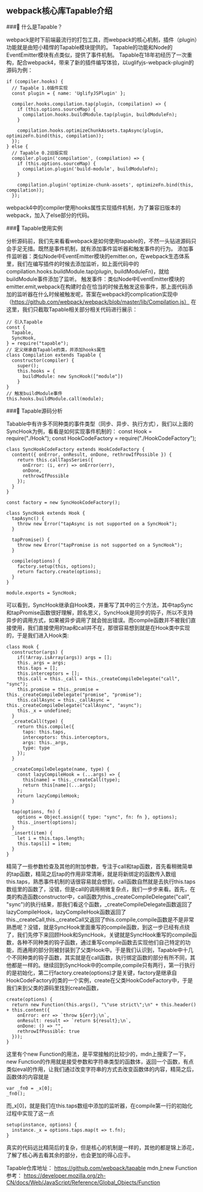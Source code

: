 ## webpack核心库Tapable介绍
### 什么是Tapable？

webpack是时下前端最流行的打包工具，而webpack的核心机制，插件（plugin）功能就是由短小精悍的Tapable模块提供的。
Tapable的功能和Node的EventEmitter模块有点类似，提供了事件机制。
Tapable在18年初经历了一次重构，配合webpack4，带来了新的插件编写体验，以uglifyjs-webpack-plugin的源码为例：

    if (compiler.hooks) {
      // Tapable 1.0插件实现
      const plugin = { name: 'UglifyJSPlugin' };

      compiler.hooks.compilation.tap(plugin, (compilation) => {
        if (this.options.sourceMap) {
          compilation.hooks.buildModule.tap(plugin, buildModuleFn);
        }

        compilation.hooks.optimizeChunkAssets.tapAsync(plugin, optimizeFn.bind(this, compilation));
      });
    } else {
      // Tapable 0.2旧版实现
      compiler.plugin('compilation', (compilation) => {
        if (this.options.sourceMap) {
          compilation.plugin('build-module', buildModuleFn);
        }

        compilation.plugin('optimize-chunk-assets', optimizeFn.bind(this, compilation));
      });
webpack4中的compiler使用hooks属性实现插件机制，为了兼容旧版本的webpack，加入了else部分的代码。


### Tapable使用实例

分析源码前，我们先来看看webpack是如何使用tapable的，不然一头钻进源码只会手足无措。既然是事件机制，就有添加事件监听器和触发事件的行为。
添加事件监听器：类似Node中EventEmitter模块的emitter.on，在webpack生态体系里，我们在编写插件的时候去添加监听，如上面代码中的compilation.hooks.buildModule.tap(plugin, buildModuleFn)，就给buildModule事件添加了监听。
触发事件：类似Node中EventEmitter模块的emitter.emit,webpack在构建时会在恰当的时候去触发这些事件，那上面代码添加的监听器在什么时候被触发呢，答案在webpack的complication实现中（https://github.com/webpack/webpack/blob/master/lib/Compilation.js）
在这里，我们只截取Tapable相关部分相关代码进行展示：
  
    // 引入Tapable
    const {
      Tapable,
      SyncHook,
    } = require("tapable");
    // 定义继承自Tapable的类，并添加hooks属性
    class Compilation extends Tapable {
      constructor(compiler) {
        super();
        this.hooks = {
          buildModule: new SyncHook(["module"])
        }
    }
    // 触发buildModule事件
    this.hooks.buildModule.call(module);

### Tapable源码分析

Tabable中有许多不同种类的事件类型（同步、异步、执行方式），我们以上面的SyncHook为例，看看是如何实现事件机制的：
    const Hook = require("./Hook");
    const HookCodeFactory = require("./HookCodeFactory");

    class SyncHookCodeFactory extends HookCodeFactory {
      content({ onError, onResult, onDone, rethrowIfPossible }) {
        return this.callTapsSeries({
          onError: (i, err) => onError(err),
          onDone,
          rethrowIfPossible
        });
      }
    }

    const factory = new SyncHookCodeFactory();

    class SyncHook extends Hook {
      tapAsync() {
        throw new Error("tapAsync is not supported on a SyncHook");
      }

      tapPromise() {
        throw new Error("tapPromise is not supported on a SyncHook");
      }

      compile(options) {
        factory.setup(this, options);
        return factory.create(options);
      }
    }

    module.exports = SyncHook;

可以看到，SyncHook继承自Hook类，并重写了其中的三个方法，其中tapSync和tapPromise函数很好理解，顾名思义，SyncHook是同步的钩子，所以不支持异步的调用方式，如果被异步调用了就会抛出错误。而compile函数并不被我们直接使用，我们直接使用的tap和call并不在，那很容易想到就是在Hook类中实现的，于是我们进入Hook类:

    class Hook {
      constructor(args) {
        if(!Array.isArray(args)) args = [];
        this._args = args;
        this.taps = [];
        this.interceptors = [];
        this.call = this._call = this._createCompileDelegate("call", "sync");
        this.promise = this._promise = this._createCompileDelegate("promise", "promise");
        this.callAsync = this._callAsync = this._createCompileDelegate("callAsync", "async");
        this._x = undefined;
      }
      _createCall(type) {
        return this.compile({
          taps: this.taps,
          interceptors: this.interceptors,
          args: this._args,
          type: type
        });
      }

      _createCompileDelegate(name, type) {
        const lazyCompileHook = (...args) => {
          this[name] = this._createCall(type);
          return this[name](...args);
        };
        return lazyCompileHook;
      }

      tap(options, fn) {
        options = Object.assign({ type: "sync", fn: fn }, options);
        this._insert(options);
      }
      _insert(item) {
        let i = this.taps.length;
        this.taps[i] = item;
      }
    }
精简了一些参数检查及其他的附加参数，专注于call和tap函数，首先看稍微简单的tap函数，精简之后tap的作用非常清晰，就是将新绑定的函数传入数组this.taps，熟悉事件机制的话很容易就会想到，call函数自然就是去执行this.taps数组里的函数了，没错，但是call的调用稍微复杂点，我们一步步来看。首先，在类的构造函数constructor中，call函数为this._createCompileDelegate("call", "sync")的执行结果，那我们看这个函数，_createCompileDelegate函数返回了lazyCompileHook，lazyCompileHook函数返回了this._createCall,this._createCall又返回了this.compile,compile函数是不是非常熟悉呢？没错，就是SyncHook里面重写的compile函数，到这一步已经有点绕了，我们先停下来回顾Hook和SyncHook，关键就是SyncHook重写的compile函数，各种不同种类的钩子函数，通过重写compile函数去实现他们自己特定的功能，而通用的部分则被封装到了父类Hook中。于是我们认识到，Tapable中十几个不同种类的钩子函数，其实就是在call函数，执行绑定函数的部分有所不同，其他都是一样的。继续回到SyncHook中的compile,compile只有两行，第一行执行的是初始化，第二行factory.create(options)才是关键，factory是继承自HookCodeFactory的类的一个实例，create在父类HookCodeFactory中，于是我们来到父类的源码里找到create函数，

    create(options) {
      return new Function(this.args(), "\"use strict\";\n" + this.header() + this.content({
        onError: err => `throw ${err};\n`,
        onResult: result => `return ${result};\n`,
        onDone: () => "",
        rethrowIfPossible: true
      }));
    }
这里有个new Function的用法，是平常接触的比较少的，mdn上搜索了一下，new Function的作用就是接受参数和字符串类型的函数体，返回一个函数，有点类似eval的作用，让我们通过改变字符串的方式去改变函数体的内容，精简之后，函数体的内容就是

    var _fn0 = _x[0];
    _fn0();
而_x[0]，就是我们在this.taps数组中添加的监听器，在compile第一行的初始化过程中实现了这一点

    setup(instance, options) {
      instance._x = options.taps.map(t => t.fn);
    }

真实的代码远比精简后的复杂，但是核心的机制是一样的，其他的都是锦上添花，了解了核心再去看其余的部分，也会更加的得心应手。

Tapable仓库地址：
https://github.com/webpack/tapable
mdn上new Function参考：
https://developer.mozilla.org/zh-CN/docs/Web/JavaScript/Reference/Global_Objects/Function
